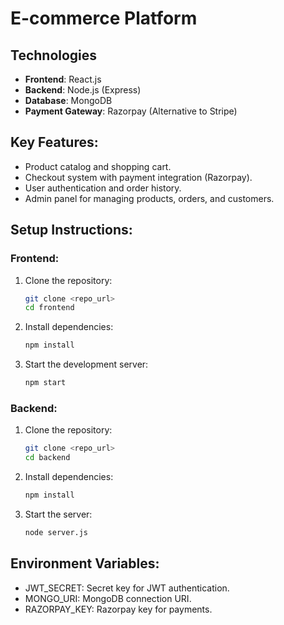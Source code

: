 # E-commerce Platform

## Technologies
- **Frontend**: React.js
- **Backend**: Node.js (Express)
- **Database**: MongoDB
- **Payment Gateway**: Razorpay (Alternative to Stripe)

## Key Features:
- Product catalog and shopping cart.
- Checkout system with payment integration (Razorpay).
- User authentication and order history.
- Admin panel for managing products, orders, and customers.

## Setup Instructions:

### Frontend:
1. Clone the repository:
   ```bash
   git clone <repo_url>
   cd frontend
2. Install dependencies:
   ```bash
   npm install
3. Start the development server:
   ```bash
   npm start

### Backend:
1. Clone the repository:
   ```bash
   git clone <repo_url>
   cd backend
2. Install dependencies:
   ```bash
   npm install
3. Start the server:
   ```bash
   node server.js

## Environment Variables:
- JWT_SECRET: Secret key for JWT authentication.
- MONGO_URI: MongoDB connection URI.
- RAZORPAY_KEY: Razorpay key for payments.
